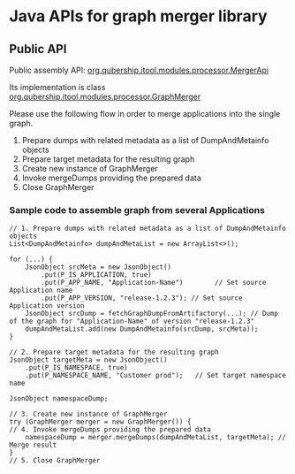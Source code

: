 # Java APIs for graph merger library

## Public API

Public assembly API:
[org.qubership.itool.modules.processor.MergerApi](../../src/main/java/org/qubership/itool/modules/processor/MergerApi.java)

Its implementation is class [org.qubership.itool.modules.processor.GraphMerger](../../src/main/java/org/qubership/itool/modules/processor/GraphMerger.java)

Please use the following flow in order to merge applications into the single graph.
1. Prepare dumps with related metadata as a list of DumpAndMetainfo objects
2. Prepare target metadata for the resulting graph
3. Create new instance of GraphMerger
4. Invoke mergeDumps providing the prepared data
5. Close GraphMerger 

### Sample code to assemble graph from several Applications

```
// 1. Prepare dumps with related metadata as a list of DumpAndMetainfo objects
List<DumpAndMetainfo> dumpAndMetaList = new ArrayList<>();

for (...) {
    JsonObject srcMeta = new JsonObject()
        .put(P_IS_APPLICATION, true)
        .put(P_APP_NAME, "Application-Name")        // Set source Application name
        .put(P_APP_VERSION, "release-1.2.3"); // Set source Application version
    JsonObject srcDump = fetchGraphDumpFromArtifactory(...); // Dump of the graph for "Application-Name" of version "release-1.2.3"
    dumpAndMetaList.add(new DumpAndMetainfo(srcDump, srcMeta));
}

// 2. Prepare target metadata for the resulting graph
JsonObject targetMeta = new JsonObject()
    .put(P_IS_NAMESPACE, true)
    .put(P_NAMESPACE_NAME, "Customer prod");   // Set target namespace name

JsonObject namespaceDump;

// 3. Create new instance of GraphMerger
try (GraphMerger merger = new GraphMerger()) {
// 4. Invoke mergeDumps providing the prepared data
    namespaceDump = merger.mergeDumps(dumpAndMetaList, targetMeta); // Merge result
}
// 5. Close GraphMerger
```
